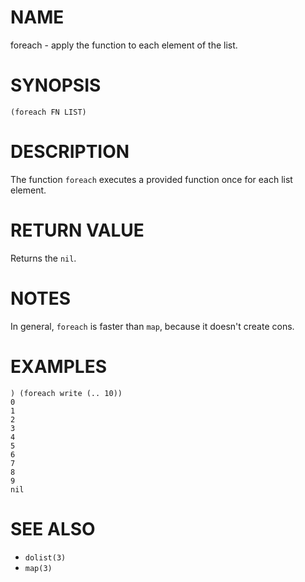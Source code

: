 # NAME
foreach - apply the function to each element of the list.

# SYNOPSIS

    (foreach FN LIST)

# DESCRIPTION
The function `foreach` executes a provided function once for each list element.

# RETURN VALUE
Returns the `nil`.

# NOTES
In general, `foreach` is faster than `map`, because it doesn't create cons.

# EXAMPLES

    ) (foreach write (.. 10))
    0
    1
    2
    3
    4
    5
    6
    7
    8
    9
    nil

# SEE ALSO
- `dolist(3)`
- `map(3)`
